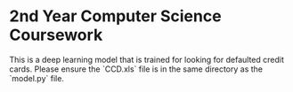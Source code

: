 <h1>2nd Year Computer Science Coursework</h1>
This is a deep learning model that is trained for looking for defaulted credit cards. Please ensure the `CCD.xls` file is in the same directory as the `model.py` file.
